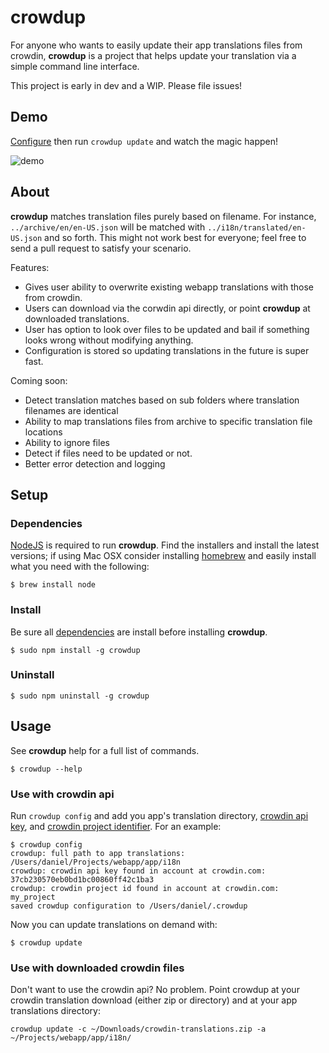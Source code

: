 # crowdup

For anyone who wants to easily update their app translations files from crowdin,
**crowdup** is a project that helps update your translation via a simple command line interface.

This project is early in dev and a WIP. Please file issues!

## Demo

[Configure](#use-with-crowdin-api) then run `crowdup update` and watch the magic happen!

![demo](https://i.imgur.com/2xrKdrY.gif)

## About

**crowdup** matches translation files purely based on filename.  For instance, `../archive/en/en-US.json` will be matched with `../i18n/translated/en-US.json` and so forth. This might not work best for everyone; feel free to send a pull request to satisfy your scenario.

Features:
* Gives user ability to overwrite existing webapp translations with those from crowdin.
* Users can download via the corwdin api directly, or point **crowdup** at downloaded translations.
* User has option to look over files to be updated and bail if something looks wrong without modifying anything.
* Configuration is stored so updating translations in the future is super fast.

Coming soon:
* Detect translation matches based on sub folders where translation filenames are identical
* Ability to map translations files from archive to specific translation file locations
* Ability to ignore files
* Detect if files need to be updated or not.
* Better error detection and logging

## Setup
### Dependencies

[NodeJS](http://nodejs.org/) is required to run **crowdup**. Find the installers and install the latest versions; if using Mac OSX consider installing [homebrew](http://brew.sh/) and easily install what you need with the following:  


```
$ brew install node
```

### Install

Be sure all [dependencies](#Dependencies) are install before installing **crowdup**.

```
$ sudo npm install -g crowdup
```

### Uninstall

```
$ sudo npm uninstall -g crowdup
```

## Usage

See **crowdup** help for a full list of commands.

```
$ crowdup --help
```

### Use with crowdin api

Run `crowdup config` and add you app's translation directory, [crowdin api key](https://crowdin.com/page/api/authentication), and [crowdin project identifier](https://crowdin.com/page/api/authentication).  For an example:

```
$ crowdup config
crowdup: full path to app translations:  /Users/daniel/Projects/webapp/app/i18n
crowdup: crowdin api key found in account at crowdin.com:  37cb230570eb0bd1bc00860ff42c1ba3
crowdup: crowdin project id found in account at crowdin.com:  my_project
saved crowdup configuration to /Users/daniel/.crowdup
```

Now you can update translations on demand with:
```
$ crowdup update
```


### Use with downloaded crowdin files

Don't want to use the crowdin api? No problem. Point crowdup at your crowdin translation download (either zip or directory) and at your app translations directory:

```
crowdup update -c ~/Downloads/crowdin-translations.zip -a ~/Projects/webapp/app/i18n/
```
